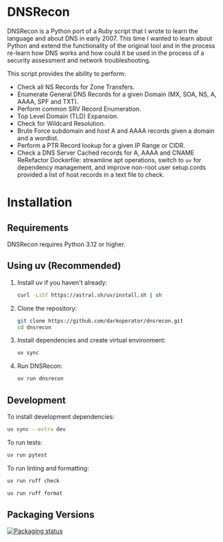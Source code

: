 
# DNSRecon

DNSRecon is a Python port of a Ruby script that I wrote to learn the language and about DNS in early 2007. 
This time I wanted to learn about Python and extend the functionality of the original tool and in the process re-learn how DNS works and how could it be used in the process of a security assessment and network troubleshooting. 

This script provides the ability to perform:
* Check all NS Records for Zone Transfers.
* Enumerate General DNS Records for a given Domain (MX, SOA, NS, A, AAAA, SPF and TXT).
* Perform common SRV Record Enumeration.
* Top Level Domain (TLD) Expansion.
* Check for Wildcard Resolution.
* Brute Force subdomain and host A and AAAA records given a domain and a wordlist.
* Perform a PTR Record lookup for a given IP Range or CIDR.
* Check a DNS Server Cached records for A, AAAA and CNAME ReRefactor Dockerfile: streamline apt operations, switch to `uv` for dependency management, and improve non-root user setup.cords provided a list of host records in a text file to check.

# Installation

## Requirements
DNSRecon requires Python 3.12 or higher.

## Using uv (Recommended)

1. Install uv if you haven't already:
   ```bash
   curl -LsSf https://astral.sh/uv/install.sh | sh
   ```

2. Clone the repository:
   ```bash
   git clone https://github.com/darkoperator/dnsrecon.git
   cd dnsrecon
   ```

3. Install dependencies and create virtual environment:
   ```bash
   uv sync
   ```

4. Run DNSRecon:
   ```bash
   uv run dnsrecon
   ```

## Development

To install development dependencies:
```bash
uv sync --extra dev
```

To run tests:
```bash
uv run pytest
```

To run linting and formatting:
```bash
uv run ruff check
```
```bash
uv run ruff format
```

## Packaging Versions
[![Packaging status](https://repology.org/badge/vertical-allrepos/dnsrecon.svg)](https://repology.org/project/dnsrecon/versions)